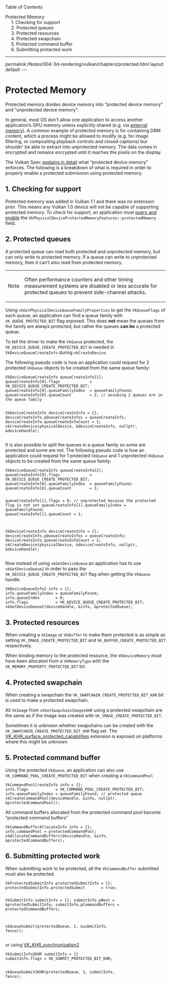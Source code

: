<div id="toc" class="toc">
<div id="toctitle">Table of Contents</div>
<ul class="sectlevel0">
<li><a href="#protected">Protected Memory</a>
<ul class="sectlevel1">
<li><a href="#_checking_for_support">1. Checking for support</a></li>
<li><a href="#_protected_queues">2. Protected queues</a></li>
<li><a href="#_protected_resources">3. Protected resources</a></li>
<li><a href="#_protected_swapchain">4. Protected swapchain</a></li>
<li><a href="#_protected_command_buffer">5. Protected command buffer</a></li>
<li><a href="#_submitting_protected_work">6. Submitting protected work</a></li>
</ul>
</li>
</ul>
</div>
<hr>
<div class="paragraph">
<p>permalink:/Notes/004-3d-rendering/vulkan/chapters/protected.html
layout: default
---</p>
</div>
<h1 id="protected" class="sect0">Protected Memory</h1>
<div class="paragraph">
<p>Protected memory divides device memory into &#8220;protected device memory&#8221; and &#8220;unprotected device memory&#8221;.</p>
</div>
<div class="paragraph">
<p>In general, most OS don&#8217;t allow one application to access another application&#8217;s GPU memory unless explicitly shared (e.g. via <a href="extensions/external.html#external-memory">external memory</a>). A common example of protected memory is for containing DRM content, which a process might be allowed to modify (e.g. for image filtering, or compositing playback controls and closed captions) but shouldn' be able to extract into unprotected memory. The data comes in encrypted and remains encrypted until it reaches the pixels on the display.</p>
</div>
<div class="paragraph">
<p>The Vulkan Spec <a href="https://www.khronos.org/registry/vulkan/specs/1.3-extensions/html/vkspec.html#memory-protected-memory">explains in detail</a> what &#8220;protected device memory&#8221; enforces. The following is a breakdown of what is required in order to properly enable a protected submission using protected memory.</p>
</div>
<div class="sect1">
<h2 id="_checking_for_support">1. Checking for support</h2>
<div class="sectionbody">
<div class="paragraph">
<p>Protected memory was added in Vulkan 1.1 and there was no extension prior. This means any Vulkan 1.0 device will not be capable of supporting protected memory. To check for support, an application must <a href="enabling_features.html#enabling-features">query and enable</a> the <code>VkPhysicalDeviceProtectedMemoryFeatures::protectedMemory</code> field.</p>
</div>
</div>
</div>
<div class="sect1">
<h2 id="_protected_queues">2. Protected queues</h2>
<div class="sectionbody">
<div class="paragraph">
<p>A protected queue can read both protected and unprotected memory, but can only write to protected memory. If a queue can write to unprotected memory, then it can&#8217;t also read from protected memory.</p>
</div>
<div class="admonitionblock note">
<table>
<tr>
<td class="icon">
<div class="title">Note</div>
</td>
<td class="content">
<div class="paragraph">
<p>Often performance counters and other timing measurement systems are disabled or less accurate for protected queues to prevent side-channel attacks.</p>
</div>
</td>
</tr>
</table>
</div>
<div class="paragraph">
<p>Using <code>vkGetPhysicalDeviceQueueFamilyProperties</code> to get the <code>VkQueueFlags</code> of each queue, an application can find a queue family with <code>VK_QUEUE_PROTECTED_BIT</code> flag exposed. This does <strong>not</strong> mean the queues from the family are always protected, but rather the queues <strong>can be</strong> a protected queue.</p>
</div>
<div class="paragraph">
<p>To tell the driver to make the <code>VkQueue</code> protected, the <code>VK_DEVICE_QUEUE_CREATE_PROTECTED_BIT</code> is needed in <code>VkDeviceQueueCreateInfo</code> during <code>vkCreateDevice</code>.</p>
</div>
<div class="paragraph">
<p>The following pseudo code is how an application could request for 2 protected <code>VkQueue</code> objects to be created from the same queue family:</p>
</div>
<div class="listingblock">
<div class="content">
<pre class="highlight"><code class="language-cpp" data-lang="cpp">VkDeviceQueueCreateInfo queueCreateInfo[1];
queueCreateInfo[0].flags             = VK_DEVICE_QUEUE_CREATE_PROTECTED_BIT;
queueCreateInfo[0].queueFamilyIndex  = queueFamilyFound;
queueCreateInfo[0].queueCount        = 2; // assuming 2 queues are in the queue family

VkDeviceCreateInfo deviceCreateInfo   = {};
deviceCreateInfo.pQueueCreateInfos    = queueCreateInfo;
deviceCreateInfo.queueCreateInfoCount = 1;
vkCreateDevice(physicalDevice, &amp;deviceCreateInfo, nullptr, &amp;deviceHandle);</code></pre>
</div>
</div>
<div class="paragraph">
<p>It is also possible to split the queues in a queue family so some are protected and some are not. The following pseudo code is how an application could request for 1 protected <code>VkQueue</code> and 1 unprotected <code>VkQueue</code> objects to be created from the same queue family:</p>
</div>
<div class="listingblock">
<div class="content">
<pre class="highlight"><code class="language-cpp" data-lang="cpp">VkDeviceQueueCreateInfo queueCreateInfo[2];
queueCreateInfo[0].flags             = VK_DEVICE_QUEUE_CREATE_PROTECTED_BIT;
queueCreateInfo[0].queueFamilyIndex  = queueFamilyFound;
queueCreateInfo[0].queueCount        = 1;

queueCreateInfo[1].flags             = 0; // unprotected because the protected flag is not set
queueCreateInfo[1].queueFamilyIndex  = queueFamilyFound;
queueCreateInfo[1].queueCount        = 1;

VkDeviceCreateInfo deviceCreateInfo   = {};
deviceCreateInfo.pQueueCreateInfos    = queueCreateInfo;
deviceCreateInfo.queueCreateInfoCount = 2;
vkCreateDevice(physicalDevice, &amp;deviceCreateInfo, nullptr, &amp;deviceHandle);</code></pre>
</div>
</div>
<div class="paragraph">
<p>Now instead of using <code>vkGetDeviceQueue</code> an application has to use <code>vkGetDeviceQueue2</code> in order to pass the <code>VK_DEVICE_QUEUE_CREATE_PROTECTED_BIT</code> flag when getting the <code>VkQueue</code> handle.</p>
</div>
<div class="listingblock">
<div class="content">
<pre class="highlight"><code class="language-cpp" data-lang="cpp">VkDeviceQueueInfo2 info = {};
info.queueFamilyIndex = queueFamilyFound;
info.queueIndex       = 0;
info.flags            = VK_DEVICE_QUEUE_CREATE_PROTECTED_BIT;
vkGetDeviceQueue2(deviceHandle, &amp;info, &amp;protectedQueue);</code></pre>
</div>
</div>
</div>
</div>
<div class="sect1">
<h2 id="_protected_resources">3. Protected resources</h2>
<div class="sectionbody">
<div class="paragraph">
<p>When creating a <code>VkImage</code> or <code>VkBuffer</code> to make them protected is as simple as setting <code>VK_IMAGE_CREATE_PROTECTED_BIT</code> and <code>VK_BUFFER_CREATE_PROTECTED_BIT</code> respectively.</p>
</div>
<div class="paragraph">
<p>When binding memory to the protected resource, the <code>VkDeviceMemory</code> must have been allocated from a <code>VkMemoryType</code> with the <code>VK_MEMORY_PROPERTY_PROTECTED_BIT</code> bit.</p>
</div>
</div>
</div>
<div class="sect1">
<h2 id="_protected_swapchain">4. Protected swapchain</h2>
<div class="sectionbody">
<div class="paragraph">
<p>When creating a swapchain the <code>VK_SWAPCHAIN_CREATE_PROTECTED_BIT_KHR</code> bit is used to make a protected swapchain.</p>
</div>
<div class="paragraph">
<p>All <code>VkImage</code> from <code>vkGetSwapchainImagesKHR</code> using a protected swapchain are the same as if the image was created with <code>VK_IMAGE_CREATE_PROTECTED_BIT</code>.</p>
</div>
<div class="paragraph">
<p>Sometimes it is unknown whether swapchains can be created with the <code>VK_SWAPCHAIN_CREATE_PROTECTED_BIT_KHR</code> flag set. The <a href="https://www.khronos.org/registry/vulkan/specs/1.3-extensions/man/html/VK_KHR_surface_protected_capabilities.html">VK_KHR_surface_protected_capabilities</a> extension is exposed on platforms where this might be unknown.</p>
</div>
</div>
</div>
<div class="sect1">
<h2 id="_protected_command_buffer">5. Protected command buffer</h2>
<div class="sectionbody">
<div class="paragraph">
<p>Using the protected <code>VkQueue</code>, an application can also use <code>VK_COMMAND_POOL_CREATE_PROTECTED_BIT</code> when creating a <code>VkCommandPool</code></p>
</div>
<div class="listingblock">
<div class="content">
<pre class="highlight"><code class="language-cpp" data-lang="cpp">VkCommandPoolCreateInfo info = {};
info.flags            = VK_COMMAND_POOL_CREATE_PROTECTED_BIT;
info.queueFamilyIndex = queueFamilyFound; // protected queue
vkCreateCommandPool(deviceHandle, &amp;info, nullptr, &amp;protectedCommandPool));</code></pre>
</div>
</div>
<div class="paragraph">
<p>All command buffers allocated from the protected command pool become &#8220;protected command buffers&#8221;</p>
</div>
<div class="listingblock">
<div class="content">
<pre class="highlight"><code class="language-cpp" data-lang="cpp">VkCommandBufferAllocateInfo info = {};
info.commandPool = protectedCommandPool;
vkAllocateCommandBuffers(deviceHandle, &amp;info, &amp;protectedCommandBuffers);</code></pre>
</div>
</div>
</div>
</div>
<div class="sect1">
<h2 id="_submitting_protected_work">6. Submitting protected work</h2>
<div class="sectionbody">
<div class="paragraph">
<p>When submitting work to be protected, all the <code>VkCommandBuffer</code> submitted must also be protected.</p>
</div>
<div class="listingblock">
<div class="content">
<pre class="highlight"><code class="language-cpp" data-lang="cpp">VkProtectedSubmitInfo protectedSubmitInfo = {};
protectedSubmitInfo.protectedSubmit       = true;

VkSubmitInfo submitInfo                  = {};
submitInfo.pNext                         = &amp;protectedSubmitInfo;
submitInfo.pCommandBuffers               = protectedCommandBuffers;

vkQueueSubmit(protectedQueue, 1, &amp;submitInfo, fence));</code></pre>
</div>
</div>
<div class="paragraph">
<p>or using <a href="extensions/VK_KHR_synchronization2.html#VK_KHR_synchronization2">VK_KHR_synchronization2</a></p>
</div>
<div class="listingblock">
<div class="content">
<pre class="highlight"><code class="language-cpp" data-lang="cpp">VkSubmitInfo2KHR submitInfo = {}
submitInfo.flags = VK_SUBMIT_PROTECTED_BIT_KHR;

vkQueueSubmit2KHR(protectedQueue, 1, submitInfo, fence);</code></pre>
</div>
</div>
</div>
</div>